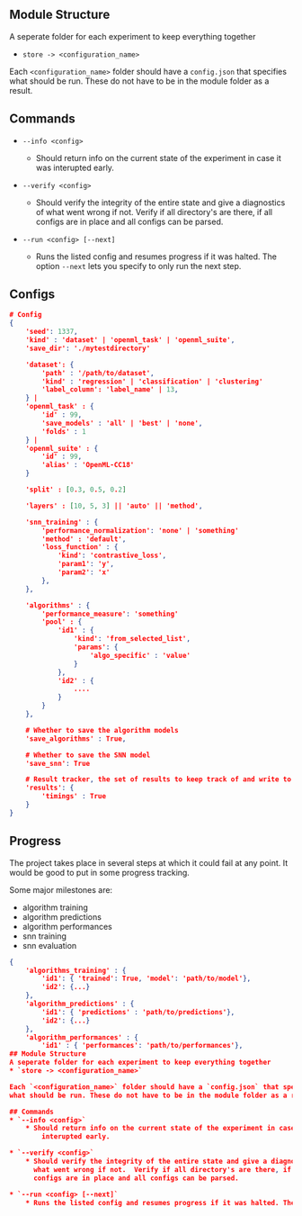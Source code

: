## Module Structure
A seperate folder for each experiment to keep everything together
* `store -> <configuration_name>`

Each `<configuration_name>` folder should have a `config.json` that specifies
what should be run. These do not have to be in the module folder as a result.

## Commands
* `--info <config>`
    * Should return info on the current state of the experiment in case it was
        interupted early.

* `--verify <config>`
    * Should verify the integrity of the entire state and give a diagnostics of what went wrong if not. 
    Verify if all directory's are there, if all configs are in place and all configs can be parsed.

* `--run <config> [--next]`
    * Runs the listed config and resumes progress if it was halted. The option
    `--next` lets you specify to only run the next step.

## Configs
```JSON
# Config
{
    'seed': 1337,
    'kind' : 'dataset' | 'openml_task' | 'openml_suite',
    'save_dir': './mytestdirectory'

    'dataset': {
        'path' : '/path/to/dataset',
        'kind' : 'regression' | 'classification' | 'clustering'
        'label_column': 'label_name' | 13,
    } |
    'openml_task' : {
        'id' : 99,
        'save_models' : 'all' | 'best' | 'none',
        'folds' : 1
    } |
    'openml_suite' : {
        'id' : 99,
        'alias' : 'OpenML-CC18'
    }

    'split' : [0.3, 0.5, 0.2]

    'layers' : [10, 5, 3] || 'auto' || 'method',

    'snn_training' : {
        'performance_normalization': 'none' | 'something'
        'method' : 'default',
        'loss_function' : {
            'kind': 'contrastive_loss',
            'param1': 'y',
            'param2': 'x'
        },
    },

    'algorithms' : {
        'performance_measure': 'something'
        'pool' : {
            'id1' : {
                'kind': 'from_selected_list',
                'params': {
                    'algo_specific' : 'value'
                }
            },
            'id2' : {
                ....
            }
        }
    },

    # Whether to save the algorithm models
    'save_algorithms' : True,

    # Whether to save the SNN model
    'save_snn': True

    # Result tracker, the set of results to keep track of and write to file
    'results': {
        'timings' : True
    }
}
```

## Progress
The project takes place in several steps at which it could fail at any point.
It would be good to put in some progress tracking.

Some major milestones are:
* algorithm training
* algorithm predictions
* algorithm performances
* snn training
* snn evaluation

```JSON
{
    'algorithms_training' : {
        'id1': { 'trained': True, 'model': 'path/to/model'},
        'id2': {...}
    },
    'algorithm_predictions' : {
        'id1': { 'predictions' : 'path/to/predictions'},
        'id2': {...}
    },
    'algorithm_performances' : {
        'id1' : { 'performances': 'path/to/performances'},
## Module Structure
A seperate folder for each experiment to keep everything together
* `store -> <configuration_name>`

Each `<configuration_name>` folder should have a `config.json` that specifies
what should be run. These do not have to be in the module folder as a result.

## Commands
* `--info <config>`
    * Should return info on the current state of the experiment in case it was
        interupted early.

* `--verify <config>`
    * Should verify the integrity of the entire state and give a diagnostics of
      what went wrong if not.  Verify if all directory's are there, if all
      configs are in place and all configs can be parsed.

* `--run <config> [--next]`
    * Runs the listed config and resumes progress if it was halted. The option
